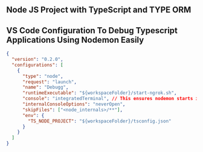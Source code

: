 ## Node JS Project with TypeScript and TYPE ORM

## VS Code Configuration To Debug Typescript Applications Using Nodemon Easily

```json
{
  "version": "0.2.0",
  "configurations": [
    {
      "type": "node",
      "request": "launch",
      "name": "Debugg",
      "runtimeExecutable": "${workspaceFolder}/start-ngrok.sh",
      "console": "integratedTerminal", // This ensures nodemon starts in the VS Code terminal
      "internalConsoleOptions": "neverOpen",
      "skipFiles": ["<node_internals>/**"],
      "env": {
        "TS_NODE_PROJECT": "${workspaceFolder}/tsconfig.json"
      }
    }
  ]
}
```

